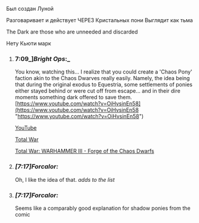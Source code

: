 Был создан Луной


Разговаривает и действует ЧЕРЕЗ Кристальных пони
Выглядит как тьма 


The Dark are those who are unneeded and discarded


Нету Кьюти марк


1. ### 7:09_]_Bright Ops_:_ 
    
    You know, watching this... I realize that you could create a 'Chaos Pony' faction akin to the Chaos Dwarves really easily. Namely, the idea being that during the original exodus to Equestria, some settlements of ponies either stayed behind or were cut off from escape... and in their dire moments something dark offered to save them. [https://www.youtube.com/watch?v=OiHvsinEn58](https://www.youtube.com/watch?v=OiHvsinEn58 "https://www.youtube.com/watch?v=OiHvsinEn58")
    
    [YouTube](https://www.youtube.com/)
    
    [Total War](https://www.youtube.com/channel/UCugJq15BiB-c1NDYPHiznWQ)
    
    [Total War: WARHAMMER III - Forge of the Chaos Dwarfs](https://www.youtube.com/watch?v=OiHvsinEn58)
    
2. ### _[_7:17_]_Forcalor_:_ 
    
    Oh, I like the idea of that. _adds to the list_
    
3. ### _[_7:17_]_Forcalor_:_ 
    
    Seems like a comparably good explanation for shadow ponies from the comic